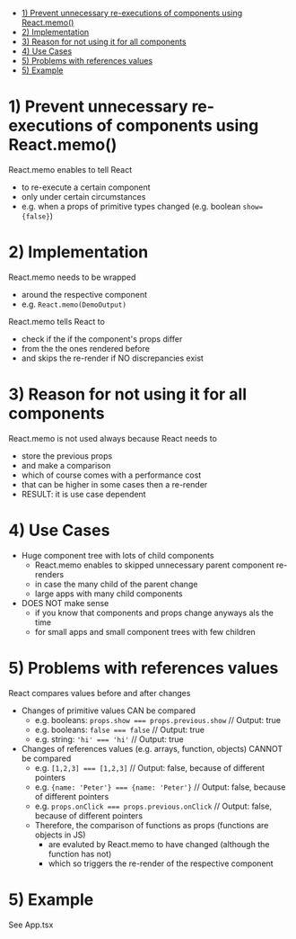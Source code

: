 - [1) Prevent unnecessary re-executions of components using React.memo()](#1-prevent-unnecessary-re-executions-of-components-using-reactmemo)
- [2) Implementation](#2-implementation)
- [3) Reason for not using it for all components](#3-reason-for-not-using-it-for-all-components)
- [4) Use Cases](#4-use-cases)
- [5) Problems with references values](#5-problems-with-references-values)
- [5) Example](#5-example)

# 1) Prevent unnecessary re-executions of components using React.memo()

React.memo enables to tell React

- to re-execute a certain component
- only under certain circumstances
- e.g. when a props of primitive types changed (e.g. boolean `show={false}`)

# 2) Implementation

React.memo needs to be wrapped

- around the respective component
- e.g. `React.memo(DemoOutput)`

React.memo tells React to

- check if the if the component's props differ
- from the the ones rendered before
- and skips the re-render if NO discrepancies exist

# 3) Reason for not using it for all components

React.memo is not used always because React needs to

- store the previous props
- and make a comparison
- which of course comes with a performance cost
- that can be higher in some cases then a re-render
- RESULT: it is use case dependent

# 4) Use Cases

- Huge component tree with lots of child components
  - React.memo enables to skipped unnecessary parent component re-renders
  - in case the many child of the parent change
  - large apps with many child components
- DOES NOT make sense
  - if you know that components and props change anyways als the time
  - for small apps and small component trees with few children

# 5) Problems with references values

React compares values before and after changes

- Changes of primitive values CAN be compared
  - e.g. booleans: `props.show === props.previous.show` // Output: true
  - e.g. booleans: `false === false` // Output: true
  - e.g. string: `'hi' === 'hi'` // Output: true
- Changes of references values (e.g. arrays, function, objects) CANNOT be compared
  - e.g. `[1,2,3] === [1,2,3]` // Output: false, because of different pointers
  - e.g. `{name: 'Peter'} === {name: 'Peter'}` // Output: false, because of different pointers
  - e.g. `props.onClick === props.previous.onClick` // Output: false, because of different pointers
  - Therefore, the comparison of functions as props (functions are objects in JS)
    - are evaluted by React.memo to have changed (although the function has not)
    - which so triggers the re-render of the respective component

# 5) Example

See App.tsx
